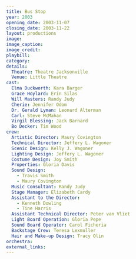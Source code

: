 ```yaml
---
title: Bus Stop
year: 2003
opening_date: 2003-11-07
closing_date: 2003-11-22
layout: productions
image:
image_caption:
image_credit:
playbill: 
category: 
details:
  Theatre: Theatre Jacksonville
  Venue: Little Theatre
cast:
  Elma Duckworth: Kara Barger
  Grace Hoylard: Erin Silas
  Will Masters: Randy Judy
  Cherie: Jennifer Odom
  Dr. Gerald Lyman: Leonard Alterman
  Carl: Steve McMahan
  Virgil Blessing: Jack Barnard
  Bo Decker: Tim Wood
crew:
  Artistic Director: Maury Covington
  Technical Director: Jeffery L. Wagoner
  Scenic Design: Kelly J. Wagoner
  Lighting Design: Jeffery L. Wagoner
  Costume Design: Joy Smith
  Properties: Gloria Davis
  Sound Design: 
    - Travis Smith
    - Maury Covington
  Music Consultant: Randy Judy
  Stage Manager: Elizabeth Cardy
  Assistant to the Director: 
    - Kenneth Dowling
    - Tine Harris
  Assistant Technical Director: Peter van Vliet
  Light Board Operation: Gloria Pepe
  Sound Board Operator: Carol Ficheria
  Backstage Crew: Teresa Lexmuller
  Hair and Make-up Design: Tracy Olin
orchestra:
external_links:
---
```


